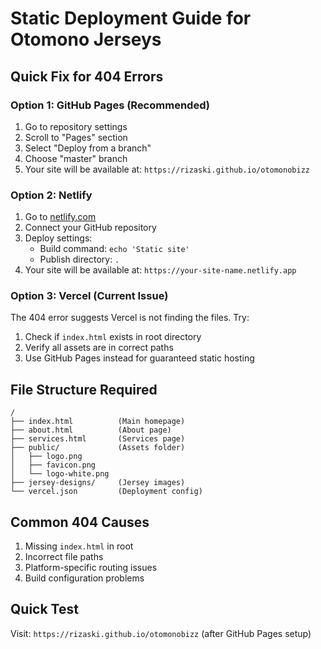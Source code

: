 # Static Deployment Guide for Otomono Jerseys

## Quick Fix for 404 Errors

### Option 1: GitHub Pages (Recommended)
1. Go to repository settings
2. Scroll to "Pages" section
3. Select "Deploy from a branch"
4. Choose "master" branch
5. Your site will be available at: `https://rizaski.github.io/otomonobizz`

### Option 2: Netlify
1. Go to [netlify.com](https://netlify.com)
2. Connect your GitHub repository
3. Deploy settings:
   - Build command: `echo 'Static site'`
   - Publish directory: `.`
4. Your site will be available at: `https://your-site-name.netlify.app`

### Option 3: Vercel (Current Issue)
The 404 error suggests Vercel is not finding the files. Try:
1. Check if `index.html` exists in root directory
2. Verify all assets are in correct paths
3. Use GitHub Pages instead for guaranteed static hosting

## File Structure Required
```
/
├── index.html          (Main homepage)
├── about.html          (About page)
├── services.html       (Services page)
├── public/             (Assets folder)
│   ├── logo.png
│   ├── favicon.png
│   └── logo-white.png
├── jersey-designs/     (Jersey images)
└── vercel.json         (Deployment config)
```

## Common 404 Causes
1. Missing `index.html` in root
2. Incorrect file paths
3. Platform-specific routing issues
4. Build configuration problems

## Quick Test
Visit: `https://rizaski.github.io/otomonobizz` (after GitHub Pages setup)
